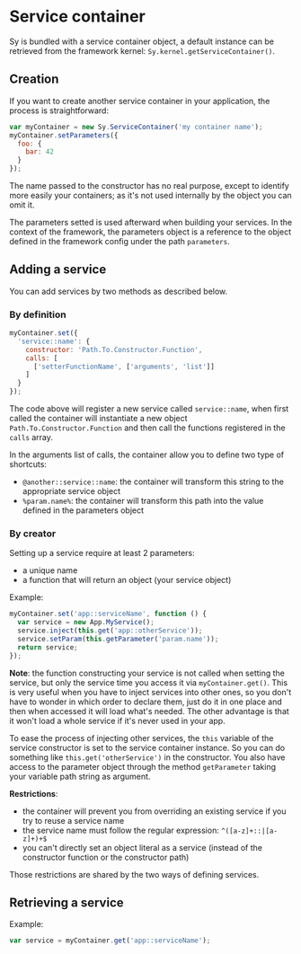 # Service container

Sy is bundled with a service container object, a default instance can be retrieved from the framework kernel: `Sy.kernel.getServiceContainer()`.

## Creation

If you want to create another service container in your application, the process is straightforward:

```js
var myContainer = new Sy.ServiceContainer('my container name');
myContainer.setParameters({
  foo: {
    bar: 42
  }
});
```

The name passed to the constructor has no real purpose, except to identify more easily your containers; as it's not used internally by the object you can omit it.

The parameters setted is used afterward when building your services. In the context of the framework, the parameters object is a reference to the object defined in the framework config under the path `parameters`.

## Adding a service

You can add services by two methods as described below.

### By definition

```js
myContainer.set({
  'service::name': {
    constructor: 'Path.To.Constructor.Function',
    calls: [
      ['setterFunctionName', ['arguments', 'list']]
    ]
  }
});
```
The code above will register a new service called `service::name`, when first called the container will instantiate a new object `Path.To.Constructor.Function` and then call the functions registered in the `calls` array.

In the arguments list of calls, the container allow you to define two type of shortcuts:

* `@another::service::name`: the container will transform this string to the appropriate service object
* `%param.name%`: the container will transform this path into the value defined in the parameters object


### By creator

Setting up a service require at least 2 parameters:

* a unique name
* a function that will return an object (your service object)

Example:
```js
myContainer.set('app::serviceName', function () {
  var service = new App.MyService();
  service.inject(this.get('app::otherService'));
  service.setParam(this.getParameter('param.name'));
  return service;
});
```
**Note**: the function constructing your service is not called when setting the service, but only the service time you access it via `myContainer.get()`. This is very useful when you have to inject services into other ones, so you don't have to wonder in which order to declare them, just do it in one place and then when accessed it will load what's needed.
The other advantage is that it won't load a whole service if it's never used in your app.

To ease the process of injecting other services, the `this` variable of the service constructor is set to the service container instance. So you can do something like `this.get('otherService')` in the constructor.
You also have access to the parameter object through the method `getParameter` taking your variable path string as argument.

**Restrictions**:

* the container will prevent you from overriding an existing service if you try to reuse a service name
* the service name must follow the regular expression: `^([a-z]+::|[a-z]+)+$`
* you can't directly set an object literal as a service (instead of the constructor function or the constructor path)

Those restrictions are shared by the two ways of defining services.

## Retrieving a service

Example:
```js
var service = myContainer.get('app::serviceName');
```